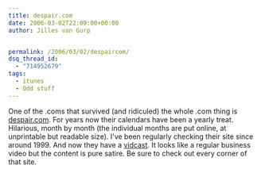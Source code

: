 ```yaml
---
title: despair.com
date: 2006-03-02T22:09:00+00:00
author: Jilles van Gurp


permalink: /2006/03/02/despaircom/
dsq_thread_id:
  - "714952679"
tags:
  - itunes
  - Odd stuff
---
```

One of the .coms that survived (and ridiculed) the whole .com thing is [despair.com](http://www.despair.com/). For years now their calendars have been a yearly treat.  Hilarious, month by month (the individual months are put online, at unprintable but readable size). I've been regularly checking their site since around 1999. And now they have a [vidcast](http://outcasts.despair.com/itunes2). It looks like a regular business video but the content is pure satire. Be sure to check out every corner of that site.